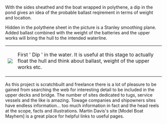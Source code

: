 With the sides sheathed and the boat wrapped in polythene, a dip in the pond gives an idea of the probable ballast reqirement in terms of weight and location.

Hidden in the polythene sheet in the picture is a Stanley smoothing plane.
Added ballast combined with the weight of the batteries and the upper works will bring the hull to the intended waterline.

<div align="center" class="image-table">
	<table>
		<tr>
			<td class="col2">
				<img src="/jgdr20/assets/jmm/Shrinkwrappedpondtest.jpg">
			</td>
			<td class="col2">
				<p>First ' Dip ' in the water. It is useful at this stage to actually float the hull and think about ballast, weight of the upper works etc.</p>
			</td>
		</tr>
	</table>
</div>

As this project is scratchbuilt and freelance there is a lot of pleasure to be gained from searching the web for interesting detail to be included in the upper decks and bridge.
The number of sites dedicated to tugs, service vessels and the like is amazing.
Towage companies and shipowners sites have endless information... too much information in fact and the head reels at the scope, facts and illustrations.
Martin Davis's site [Model Boat Mayhem] is a great place for helpful links to useful pages.